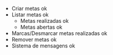 - Criar metas ok
- Listar metas ok
    - Metas realizadas ok
    - Metas abertas ok 
- Marcas/Desmarcar metas realizadas ok 
- Remover metas ok 
- Sistema de mensagens ok